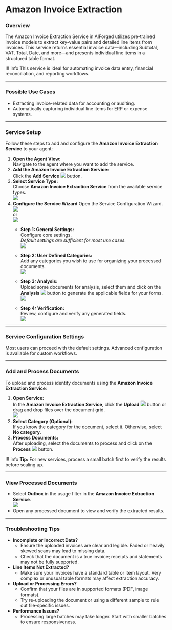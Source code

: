 # Amazon Invoice Extraction

### Overview

The Amazon Invoice Extraction Service in AIForged utilizes pre-trained invoice models to extract key-value pairs and detailed line items from invoices. This service returns essential invoice data—including Subtotal, VAT, Total, Date, and more—and presents individual line items in a structured table format.

!!! info
    This service is ideal for automating invoice data entry, financial reconciliation, and reporting workflows.

***

### Possible Use Cases

* Extracting invoice-related data for accounting or auditing.
* Automatically capturing individual line items for ERP or expense systems.

***

### Service Setup

Follow these steps to add and configure the **Amazon Invoice Extraction Service** to your agent:

1. **Open the Agent View:**  
   Navigate to the agent where you want to add the service.
2. **Add the Amazon Invoice Extraction Service:**  
   Click the **Add Service** ![](../../assets/image%20%2842%29.png) button.
3. **Select Service Type:**  
   Choose **Amazon Invoice Extraction Service** from the available service types.  
   ![](../../assets/image%20%2853%29.png)
4. **Configure the Service Wizard**
    Open the Service Configuration Wizard.  
    ![](../../assets/image%20%2854%29.png)  
    or  
    ![](../../assets/image%20%2855%29.png)  
    * **Step 1: General Settings:**  
        Configure core settings.  
        _Default settings are sufficient for most use cases._  
        ![](../../assets/image%20%2856%29.png)  

    * **Step 2: User Defined Categories:**  
        Add any categories you wish to use for organizing your processed documents.  
        ![](../../assets/image%20%2857%29.png) 

    * **Step 3: Analysis:**  
        Upload some documents for analysis, select them and click on the **Analysis** ![](../../assets/image%20%28125%29.png) button to generate the applicable fields for your forms.  
        ![](../../assets/image%20%2858%29.png)  

    * **Step 4: Verification:**  
        Review, configure and verify any generated fields.  
        ![](../../assets/image%20%2859%29.png)

***

### Service Configuration Settings

Most users can proceed with the default settings. Advanced configuration is available for custom workflows.

***

### Add and Process Documents

To upload and process identity documents using the **Amazon Invoice Extraction Service**:

1. **Open Service:**  
   In the **Amazon Invoice Extraction Service**, click the **Upload** ![](../../assets/image%20%2837%29.png) button or drag and drop files over the document grid.  
   ![](../../assets/image%20%2850%29.png)  
2. **Select Category (Optional):**  
   If you know the category for the document, select it. Otherwise, select **No category**.  
3. **Process Documents:**  
   After uploading, select the documents to process and click on the **Process** ![](../../assets/image%20%2812%29%20%281%29%20%281%29.png) button.  

!!! info
    **Tip:** For new services, process a small batch first to verify the results before scaling up.

***

### View Processed Documents

* Select **Outbox** in the usage filter in the **Amazon Invoice Extraction Service**.  
  ![](../../assets/image%20%2851%29.png)
* Open any processed document to view and verify the extracted results.

***

### Troubleshooting Tips

* **Incomplete or Incorrect Data?**
    * Ensure the uploaded invoices are clear and legible. Faded or heavily skewed scans may lead to missing data.
    * Check that the document is a true invoice; receipts and statements may not be fully supported.
* **Line Items Not Extracted?**
    * Make sure your invoices have a standard table or item layout. Very complex or unusual table formats may affect extraction accuracy.
* **Upload or Processing Errors?**
    * Confirm that your files are in supported formats (PDF, image formats).
    * Try re-uploading the document or using a different sample to rule out file-specific issues.
* **Performance Issues?**
    * Processing large batches may take longer. Start with smaller batches to ensure responsiveness.
